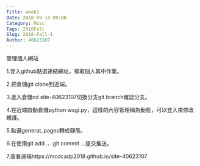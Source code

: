 ```yaml
---
Title: week1
Date: 2018-09-14 09:00
Category: Misc
Tags: 2018Fall
Slug: 2018-Fall-1
Author: 40623107
---
```

管理個人網站
<!-- PELICAN_END_SUMMARY -->

1.登入github點選連結網址，領取個人其中作業。

2.把倉儲git clone到近端。

3.進入倉儲cd site-40623107切換分支git branch確認分支。

4.在近端啟動倉儲python wsgi.py，這樣的內容管理稱為動態，可以登入來修改維護。

5.點選generat_pages轉成靜態。

6.在使用git add .、git commit ...提交推送。

7.查看遠端https://mcdcadp2018.github.io/site-40623107
